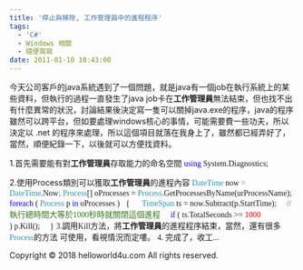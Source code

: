 ```yaml
---
title: '停止與移除, 工作管理員中的進程程序'
tags:
  - 'C#'
  - Windows 相關
  - 隨便寫寫
date: 2011-01-10 18:43:00
---
```


今天公司客戶的java系統遇到了一個問題，就是java有一個job在執行系統上的某些資料，但執行的過程一直發生了java job卡在**工作管理員**無法結束，但也找不出有什麼異常的狀況，討論結果後決定寫一隻可以關掉java.exe的程序，java的程序雖然可以跨平台，但如要處理windows核心的事情，可能需要費一些功夫，所以決定以 .net 的程序來處理，所以這個項目就落在我身上了，雖然都已經弄好了，當然，順便紀錄一下，以後就可以方便找資料。

1.首先需要能有對**工作管理員**存取能力的命名空間
<span lang="EN-US" style="color: blue; font-family: ²Ó©úÅé;">using</span><span lang="EN-US" style="font-family: ²Ó©úÅé;"> System.Diagnostics;</span>

2.使用Process類別可以獲取**工作管理員**的進程內容
<span lang="EN-US" style="color: #2b91af; font-family: ²Ó©úÅé;">DateTime </span><span lang="EN-US" style="font-family: ²Ó©úÅé;">now</span><span lang="EN-US" style="color: #2b91af; font-family: ²Ó©úÅé;">&nbsp;= DateTime</span><span lang="EN-US" style="font-family: ²Ó©úÅé;">.Now</span><span lang="EN-US" style="color: #2b91af; font-family: ²Ó©úÅé;">;</span>
<span lang="EN-US" style="color: #2b91af; font-family: ²Ó©úÅé;">Process</span><span lang="EN-US" style="font-family: ²Ó©úÅé;">[] oProcesses = <span style="color: #2b91af;">Process</span>.GetProcessesByName(urProcessName);</span>
<span lang="EN-US" style="font-family: ²Ó©úÅé;"><span lang="EN-US" style="color: blue; font-family: ²Ó©úÅé;">foreach</span><span lang="EN-US" style="font-family: ²Ó©úÅé;"> ( <span style="color: #2b91af;">Process</span> p <span style="color: blue;">in</span> oProcesses )&nbsp;</span></span><span class="Apple-style-span" style="font-family: ²Ó©úÅé;">&nbsp;</span>
<span class="Apple-style-span" style="font-family: ²Ó©úÅé;">{&nbsp;</span>
<span lang="EN-US" style="font-family: ²Ó©úÅé;">&nbsp;&nbsp; &nbsp;</span><span lang="EN-US" style="color: #2b91af; font-family: ²Ó©úÅé;">TimeSpan</span><span lang="EN-US" style="font-family: ²Ó©úÅé;"> ts = now.Subtract(p.StartTime);</span>
<span lang="EN-US" style="font-family: ²Ó©úÅé;">&nbsp;&nbsp; &nbsp;<span class="Apple-style-span" style="color: #38761d;">//執行總時間大等於1000秒時就關閉這個進程</span></span>
<span class="Apple-style-span" style="font-family: ²Ó©úÅé;">&nbsp;&nbsp; &nbsp;</span><span class="Apple-style-span" style="font-family: ²Ó©úÅé;"><span lang="EN-US" style="color: blue; font-family: ²Ó©úÅé;">if</span><span lang="EN-US" style="font-family: ²Ó©úÅé;"> ( ts.TotalSeconds &gt;= <span class="Apple-style-span" style="background-color: white;"><span class="Apple-style-span" style="color: red;">1000</span></span> )</span>&nbsp;p.Kill();</span><span class="Apple-style-span" style="font-family: ²Ó©úÅé;">&nbsp;&nbsp; &nbsp;</span>
<span class="Apple-style-span" style="font-family: ²Ó©úÅé;">}</span>
<span class="Apple-style-span" style="font-family: ²Ó©úÅé;">
</span>
<span lang="EN-US" style="font-family: ²Ó©úÅé;">3.調用Kill方法，將</span>**工作管理員**<span class="Apple-style-span" style="font-family: ²Ó©úÅé;">的進程程序結束，當然，還有很多</span><span class="Apple-style-span" style="color: #2b91af; font-family: ²Ó©úÅé;">Process</span><span class="Apple-style-span" style="font-family: ²Ó©úÅé;">的方法</span>
<span class="Apple-style-span" style="font-family: ²Ó©úÅé;">可使用，看視情況而定嘍。</span>
<span class="Apple-style-span" style="font-family: ²Ó©úÅé;">
</span>
<span class="Apple-style-span" style="font-family: ²Ó©úÅé;">4\. 完成了，收工...</span>
<span class="Apple-style-span" style="font-family: ²Ó©úÅé;">
</span><div class="blogger-post-footer">Copyright © 2018 helloworld4u.com All rights reserved.</div>